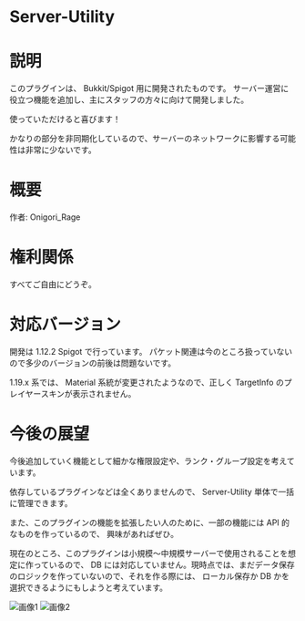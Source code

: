 # Server-Utility

# 説明

このプラグインは、 Bukkit/Spigot 用に開発されたものです。
サーバー運営に役立つ機能を追加し、主にスタッフの方々に向けて開発しました。

使っていただけると喜びます！

かなりの部分を非同期化しているので、サーバーのネットワークに影響する可能性は非常に少ないです。

# 概要

作者: Onigori_Rage

# 権利関係

すべてご自由にどうぞ。

# 対応バージョン

開発は 1.12.2 Spigot で行っています。
パケット関連は今のところ扱っていないので多少のバージョンの前後は問題ないです。

1.19.x 系では、 Material 系統が変更されたようなので、正しく TargetInfo のプレイヤースキンが表示されません。

# 今後の展望

今後追加していく機能として細かな権限設定や、ランク・グループ設定を考えています。

依存しているプラグインなどは全くありませんので、 Server-Utility 単体で一括に管理できます。

また、このプラグインの機能を拡張したい人のために、一部の機能には API 的なものを作っているので、
興味があればぜひ。

現在のところ、このプラグインは小規模～中規模サーバーで使用されることを想定に作っているので、
DB には対応していません。現時点では、まだデータ保存のロジックを作っていないので、それを作る際には、
ローカル保存か DB かを選択できるようにもしようと考えています。

![画像1](https://media.discordapp.net/attachments/1091922710214475916/1091922732612071544/image.png)
![画像2](https://media.discordapp.net/attachments/1091922710214475916/1091922864376119408/image.png)